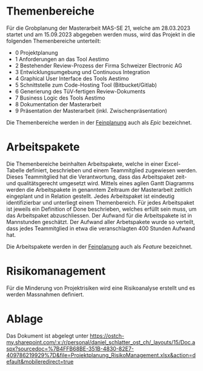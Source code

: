 # Themenbereiche
Für die Grobplanung der Masterarbeit MAS-SE 21, welche am 28.03.2023 startet und am 15.09.2023 abgegeben werden muss, wird das Projekt in die folgenden Themenbereiche unterteilt:
- 0 Projektplanung
- 1 Anforderungen an das Tool Aestimo
- 2 Bestehender Review-Prozess der Firma Schweizer Electronic AG
- 3 Entwicklungsumgebung und Continuous Integration 
- 4 Graphical User Interface des Tools Aestimo
- 5 Schnittstelle zum Code-Hosting Tool (Bitbucket/Gitlab)
- 6 Generierung des TüV-fertigen Review-Dokuments
- 7 Business Logic des Tools Aestimo
- 8 Dokumentation der Masterarbeit
- 9 Präsentation der Masterarbeit (inkl. Zwischenpräsentation)

Die Themenbereiche werden in der [Feinplanung](https://dev.azure.com/michaelbos0816/Aestimo/_wiki?pageId=4&friendlyName=Feinplanung#) auch als _Epic_ bezeichnet.

# Arbeitspakete
Die Themenbereiche beinhalten Arbeitspakete, welche in einer Excel-Tabelle definiert, beschrieben und einem Teammitglied zugewiesen werden. Dieses Teammitglied hat die Verantwortung, dass das Arbeitspaket zeit- und qualitätsgerecht umgesetzt wird. Mittels eines agilen Gantt Diagramms werden die Arbeitspakete in genanntem Zeitraum der Masterarbeit zeitlich eingeplant und in Relation gestellt. 
Jedes Arbeitspaket ist eindeutig identifizierbar und unterliegt einem Themenbereich. Für jedes Arbeitspaket ist jeweils ein Definition of Done beschrieben, welches erfüllt sein muss, um das Arbeitspaket abzuschliessen. 
Der Aufwand für die Arbeitspakete ist in Mannstunden geschätzt. Der Aufwand aller Arbetspakete wurde so verteilt, dass jedes Teammitglied in etwa die veranschlagten 400 Stunden Aufwand hat.

Die Arbeitspakete werden in der [Feinplanung](https://dev.azure.com/michaelbos0816/Aestimo/_wiki?pageId=4&friendlyName=Feinplanung#) auch als _Feature_ bezeichnet.

# Risikomanagement
Für die Minderung von Projektrisiken wird eine Risikoanalyse erstellt und es werden Massnahmen definiert.  


# Ablage
Das Dokument ist abgelegt unter
https://ostch-my.sharepoint.com/:x:/r/personal/daniel_schlatter_ost_ch/_layouts/15/Doc.aspx?sourcedoc=%7B4FFB68BE-351B-4830-82E7-409786219929%7D&file=Projektplanung_RisikoManagement.xlsx&action=default&mobileredirect=true